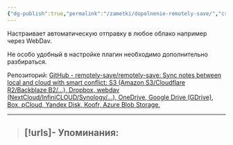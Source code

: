 ```yaml
---
{"dg-publish":true,"permalink":"/zametki/dopolnenie-remotely-save/","created":"2024-07-13 15:06","updated":"2024-09-03T16:29:56+03:00"}
---
```


Настраивает автоматическую отправку в любое облако например через WebDav.

Не особо удобный в настройке плагин необходимо дополнительно разбираться.

Репозиторий: [GitHub - remotely-save/remotely-save: Sync notes between local and cloud with smart conflict: S3 (Amazon S3/Cloudflare R2/Backblaze B2/...), Dropbox, webdav (NextCloud/InfiniCLOUD/Synology/...), OneDrive, Google Drive (GDrive), Box, pCloud, Yandex Disk, Koofr, Azure Blob Storage.](https://github.com/remotely-save/remotely-save)

---
> [!urls]- Упоминания:
> - 